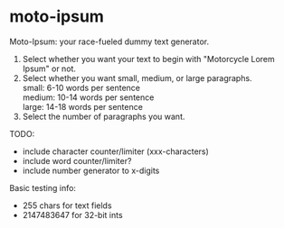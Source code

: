 # moto-ipsum
Moto-Ipsum: your race-fueled dummy text generator. 

1. Select whether you want your text to begin with "Motorcycle Lorem Ipsum" or not.  
2. Select whether you want small, medium, or large paragraphs.  
  small: 6-10 words per sentence  
  medium: 10-14 words per sentence  
  large: 14-18 words per sentence  
3. Select the number of paragraphs you want.

TODO:
* include character counter/limiter (xxx-characters)
* include word counter/limiter? 
* include number generator to x-digits

Basic testing info:
* 255 chars for text fields
* 2147483647 for 32-bit ints